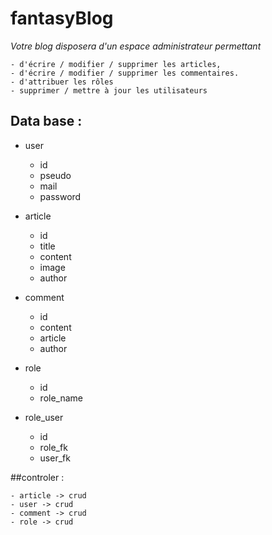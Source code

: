 # fantasyBlog

_Votre blog disposera d'un espace administrateur permettant_ 

    - d'écrire / modifier / supprimer les articles, 
    - d'écrire / modifier / supprimer les commentaires.
    - d'attribuer les rôles
    - supprimer / mettre à jour les utilisateurs
    
## Data base :

- user
    - id
    - pseudo
    - mail
    - password
        
- article
    - id
    - title
    - content
    - image
    - author
    
- comment
    - id
    - content
    - article
    - author
    
- role
    - id
    - role_name
    
- role_user
    - id
    - role_fk
    - user_fk

##controler :

    - article -> crud
    - user -> crud
    - comment -> crud
    - role -> crud
    

    
    